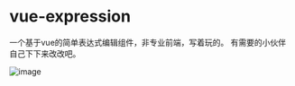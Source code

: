 # vue-expression

一个基于vue的简单表达式编辑组件，非专业前端，写着玩的。
有需要的小伙伴自己下下来改改吧。

![image](https://github.com/houying910523/vue-expression/assets/5878288/2655b77d-05d5-4c83-8080-3a371536950e)
